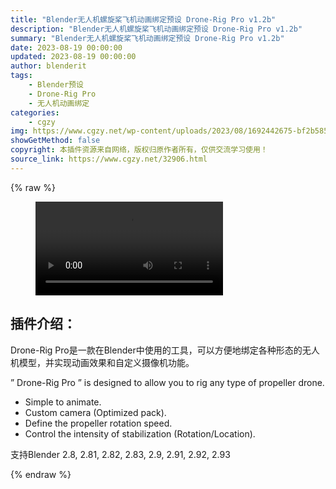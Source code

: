 ```yaml
---
title: "Blender无人机螺旋桨飞机动画绑定预设 Drone-Rig Pro v1.2b"
description: "Blender无人机螺旋桨飞机动画绑定预设 Drone-Rig Pro v1.2b"
summary: "Blender无人机螺旋桨飞机动画绑定预设 Drone-Rig Pro v1.2b"
date: 2023-08-19 00:00:00
updated: 2023-08-19 00:00:00
author: blenderit
tags: 
    - Blender预设
    - Drone-Rig Pro
    - 无人机动画绑定
categories:
    - cgzy
img: https://www.cgzy.net/wp-content/uploads/2023/08/1692442675-bf2b585aaeb7a04.webp
showGetMethod: false
copyright: 本插件资源来自网络，版权归原作者所有，仅供交流学习使用！
source_link: https://www.cgzy.net/32906.html
---
```


{% raw %}
<figure class="wp-block-video aligncenter"><video controls src="http://cloud.video.taobao.com/play/u/null/p/1/e/6/t/1/423393440601.mp4"></video></figure><div class="wp-block-pandastudio-title"><div class="title_style_01"><h2 id="h2-0">插件介绍：</h2></div></div><p class="is-style-text-indent-2em">Drone-Rig Pro是一款在Blender中使用的工具，可以方便地绑定各种形态的无人机模型，并实现动画效果和自定义摄像机功能。</p><p>” Drone-Rig Pro ” is designed to allow you to rig any type of propeller drone.</p><ul>
<li>Simple to animate.</li>



<li>Custom camera (Optimized pack).</li>



<li>Define the propeller rotation speed.</li>



<li>Control the intensity of stabilization (Rotation/Location).</li>
</ul><div class="wp-block-pandastudio-tips"><div class="tip success "><p>支持Blender 2.8, 2.81, 2.82, 2.83, 2.9, 2.91, 2.92, 2.93</p>
</div></div>
<div style="display: none">cgzy</div>
{% endraw %}